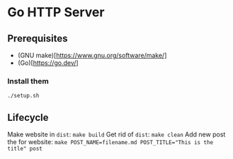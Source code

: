 # Go HTTP Server
## Prerequisites
- (GNU make)[https://www.gnu.org/software/make/]
- (Go)[https://go.dev/]
### Install them
```./setup.sh```
## Lifecycle
Make website in ```dist```:
```make build```
Get rid of ```dist```:
```make clean```
Add new post the for website:
```make POST_NAME=filename.md POST_TITLE="This is the title" post```
